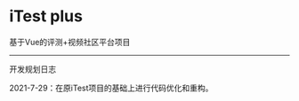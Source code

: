 # iTest plus
基于Vue的评测+视频社区平台项目

----------------------------
开发规划日志

2021-7-29：在原iTest项目的基础上进行代码优化和重构。

